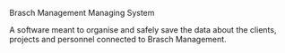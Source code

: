 Brasch Management Managing System

A software meant to organise and safely save the data about the clients, projects and personnel connected to Brasch Management.